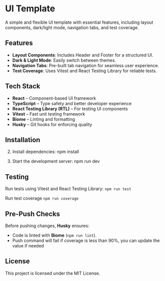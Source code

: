# UI Template

A simple and flexible UI template with essential features, including layout components, dark/light mode, navigation tabs, and test coverage.

## Features

- **Layout Components**: Includes Header and Footer for a structured UI.
- **Dark & Light Mode**: Easily switch between themes.
- **Navigation Tabs**: Pre-built tab navigation for seamless user experience.
- **Test Coverage**: Uses Vitest and React Testing Library for reliable tests.

## Tech Stack

- **React** – Component-based UI framework
- **TypeScript** – Type safety and better developer experience
- **React Testing Library (RTL)** – For testing UI components
- **Vitest** – Fast unit testing framework
- **Biome** – Linting and formatting
- **Husky** – Git hooks for enforcing quality

## Installation

2. Install dependencies:
   npm install

3. Start the development server:
   npm run dev

## Testing

Run tests using Vitest and React Testing Library:
`npm run test`

Run test coverage
`npm run coverage`

## Pre-Push Checks

Before pushing changes, **Husky** ensures:
- Code is linted with **Biome** (`npm run lint`).
- Push command will fail if coverage is less than 90%, you can update the value if needed

## License

This project is licensed under the MIT License.
